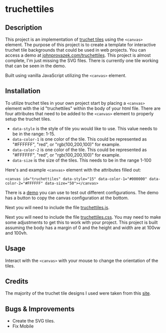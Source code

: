 # truchettiles

## Description

This project is an implementation of [truchet tiles](https://en.wikipedia.org/wiki/Truchet_tiles) using the `<canvas>` element. The purpose of this project is to create a template for interactive truchet tile backgrounds that could be used in web projects. You can access a demo at [johnprovazek.com/truchettiles](https://www.johnprovazek.com/truchettiles/). This project is almost complete, I'm just missing the SVG files. There is currently one tile working that can be seen in the demo.

Built using vanilla JavaScript utilizing the `<canvas>` element.

## Installation

To utilize truchet tiles in your own project start by placing a `<canvas>` element with the id "truchettiles" within the body of your html file. There are four attributes that need to be added to the `<canvas>` element to properly setup the truchet tiles.

- `data-style` is the style of tile you would like to use. This value needs to be in the range: 1-15.
- `data-color-1` is one color of the tile. This could be represented as "#FFFFFF", "red", or "rgb(100,200,100)" for example. 
- `data-color-2` is one color of the tile. This could be represented as "#FFFFFF", "red", or "rgb(100,200,100)" for example. 
- `data-size` is the size of the tiles. This needs to be in the range 1-100

Here's and example `<canvas>` element with the attributes filled out:
```
<canvas id="truchettiles" data-style="15" data-color-1="#000000" data-color-2="#FFFFFF" data-size="50"></canvas>
```
There is a [demo](https://www.johnprovazek.com/truchettiles/) you can use to test out different configurations. The demo has a button to copy the canvas configuration at the bottom.

Next you will need to include the file [truchettiles.js](./js/truchettiles.js).

Next you will need to include the file [truchettiles.css](./css/truchettiles.css). You may need to make some adjustments to get this to work with your project. This project is built assuming the body has a margin of 0 and the height and width are at 100vw and 100vh.

## Usage

Interact with the `<canvas>` with your mouse to change the orientation of the tiles.

## Credits

The majority of the truchet tile designs I used were taken from this [site](http://arearugscarpet.blogspot.com/2014/04/the-curse-of-truchets-tiles.html).

## Bugs & Improvements

- Create the SVG tiles.
- Fix Mobile
